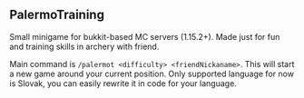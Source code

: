 ## PalermoTraining
Small minigame for bukkit-based MC servers (1.15.2+). Made just for fun and training skills in archery with friend.

Main command is `/palermot <difficulty> <friendNickaname>`. This will start a new game around your current position.
Only supported language for now is Slovak, you can easily rewrite it in code for your language.
